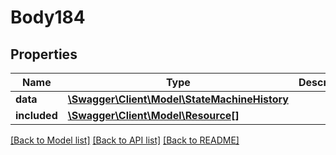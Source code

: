# Body184

## Properties
Name | Type | Description | Notes
------------ | ------------- | ------------- | -------------
**data** | [**\Swagger\Client\Model\StateMachineHistory**](StateMachineHistory.md) |  | [optional] 
**included** | [**\Swagger\Client\Model\Resource[]**](Resource.md) |  | [optional] 

[[Back to Model list]](../../README.md#documentation-for-models) [[Back to API list]](../../README.md#documentation-for-api-endpoints) [[Back to README]](../../README.md)


